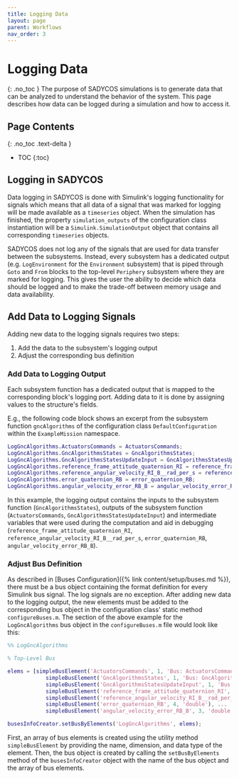 ```yaml
---
title: Logging Data
layout: page
parent: Workflows
nav_order: 3
---
```


# Logging Data
{: .no_toc }
The purpose of SADYCOS simulations is to generate data that can be analyzed to understand the behavior of the system.
This page describes how data can be logged during a simulation and how to access it.

## Page Contents
{: .no_toc .text-delta }

- TOC
{:toc}

## Logging in SADYCOS
Data logging in SADYCOS is done with Simulink's logging functionality for signals which means that all data of a signal that was marked for logging will be made available as a `timeseries` object.
When the simulation has finished, the property `simulation_outputs` of the configuration class instantiation will be a `Simulink.SimulationOutput` object that contains all corresponding `timeseries` objects.

SADYCOS does not log any of the signals that are used for data transfer between the subsystems.
Instead, every subsystem has a dedicated output (e.g. `LogEnvironment` for the `Environment` subsystem) that is piped through `Goto` and `From` blocks to the top-level `Periphery` subsystem where they are marked for logging.
This gives the user the ability to decide which data should be logged and to make the trade-off between memory usage and data availability.

## Add Data to Logging Signals
Adding new data to the logging signals requires two steps:
1. Add the data to the subsystem's logging output
2. Adjust the corresponding bus definition

### Add Data to Logging Output
Each subsystem function has a dedicated output that is mapped to the corresponding block's logging port.
Adding data to it is done by assigning values to the structure's fields.

E.g., the following code block shows an excerpt from the subsystem function `gncAlgorithms` of the configuration class `DefaultConfiguration` within the `ExampleMission` namespace.

```matlab
LogGncAlgorithms.ActuatorsCommands = ActuatorsCommands;
LogGncAlgorithms.GncAlgorithmsStates = GncAlgorithmsStates;
LogGncAlgorithms.GncAlgorithmsStatesUpdateInput = GncAlgorithmsStatesUpdateInput;
LogGncAlgorithms.reference_frame_attitude_quaternion_RI = reference_frame_attitude_quaternion_RI;
LogGncAlgorithms.reference_angular_velocity_RI_B__rad_per_s = reference_angular_velocity_RI_B__rad_per_s;
LogGncAlgorithms.error_quaternion_RB = error_quaternion_RB;
LogGncAlgorithms.angular_velocity_error_RB_B = angular_velocity_error_RB_B;
```

In this example, the logging output contains the inputs to the subsystem function (`GncAlgorithmsStates`), outputs of the subsystem function (`ActuatorsCommands`, `GncAlgorithmsStatesUpdateInput`) and intermediate variables that were used during the computation and aid in debugging (`reference_frame_attitude_quaternion_RI`, `reference_angular_velocity_RI_B__rad_per_s`, `error_quaternion_RB`, `angular_velocity_error_RB_B`).

### Adjust Bus Definition
As described in [Buses Configuration]({% link content/setup/buses.md %}), there must be a bus object containing the format definition for every Simulink bus signal.
The log signals are no exception.
After adding new data to the logging output, the new elements must be added to the corresponding bus object in the configuration class' static method `configureBuses.m`.
The section  of the above example for the `LogGncAlgorithms` bus object in the `configureBuses.m` file would look like this:

```matlab
%% LogGncAlgorithms

% Top-Level Bus

elems = [simpleBusElement('ActuatorsCommands', 1, 'Bus: ActuatorsCommands'), ...
            simpleBusElement('GncAlgorithmsStates', 1, 'Bus: GncAlgorithmsStates'), ...
            simpleBusElement('GncAlgorithmsStatesUpdateInput', 1, 'Bus: GncAlgorithmsStates'), ...
            simpleBusElement('reference_frame_attitude_quaternion_RI', 4, 'double'), ...
            simpleBusElement('reference_angular_velocity_RI_B__rad_per_s', 3, 'double'), ...
            simpleBusElement('error_quaternion_RB', 4, 'double'), ...
            simpleBusElement('angular_velocity_error_RB_B', 3, 'double')];

busesInfoCreator.setBusByElements('LogGncAlgorithms', elems);
```

First, an array of bus elements is created using the utility method `simpleBusElement` by providing the name, dimension, and data type of the element.
Then, the bus object is created by calling the `setBusByElements` method of the `busesInfoCreator` object with the name of the bus object and the array of bus elements.